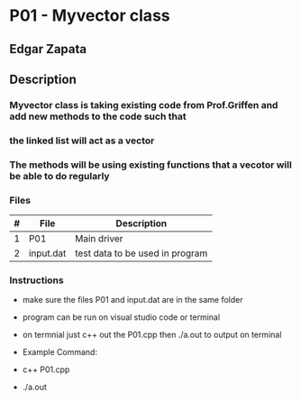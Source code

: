 # P01 - Myvector class
## Edgar Zapata 
## Description

### Myvector class is taking existing code from Prof.Griffen and add new methods to the code such that
### the linked list will act as a vector 
### The methods will be using existing functions that a vecotor will be able to do regularly


### Files 
|   #   | File            | Description                                        |
| :---: | --------------- | -------------------------------------------------- |
|   1   | P01             | Main driver                                        |
|   2   | input.dat       | test data to be used in program                    |




### Instructions
- make sure the files P01 and input.dat are in the same folder
- program can be run on visual studio code or terminal 
- on termnial just c++ out the P01.cpp then ./a.out to output on terminal 


- Example Command:
- c++ P01.cpp
- ./a.out  